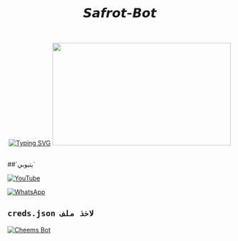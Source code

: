 <h1 align="center">𝙎𝙖𝙛𝙧𝙤𝙩-𝘽𝙤𝙩</h1>
<br>
<div align="center">

[![Typing SVG](https://readme-typing-svg.demolab.com?font=Fira+Code&pause=1000&color=00CB22&width=435&lines=بوت+سفروت+كراش+قابل+لفشخ+المستجدين+;%5B++بوت+سفروت+الفقدان%5D)](https://git.io/typing-svg)
<img src="https://c.tenor.com/D2H0hPltOdYAAAAM/golden-boy-fake-keyboard-programing-coding-paper-book.gif" width="400" height="230"/>
</div>
<br>
##`يتيوبي`


[![YouTube](https://img.shields.io/badge/YouTube-FF0000?style=for-the-badge&logo=youtube&logoColor=white)](https://youtube.com/@SAFROT?si=N5KKoTotLOgpG6-z)


[![WhatsApp](https://img.shields.io/badge/قناة-25D366?style=for-the-badge&logo=whatsapp&logoColor=white)](https://whatsapp.com/channel/0029VaeXAKJAjPXLKGuZSr46)

## `creds.json لاخذ ملف`
[![Cheems Bot](https://repl.it/badge/github/quiec/whatsasena)](https://replit.com/@kofdemon87/Nezuko-pair)
